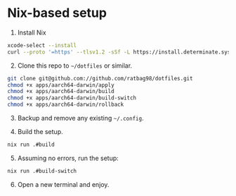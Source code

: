 # Nix-based setup

1. Install Nix

```bash
xcode-select --install
curl --proto '=https' --tlsv1.2 -sSf -L https://install.determinate.systems/nix | sh -s -- install
```

2. Clone this repo to `~/dotfiles` or similar.

```bash
git clone git@github.com://github.com/ratbag98/dotfiles.git
chmod +x apps/aarch64-darwin/apply
chmod +x apps/aarch64-darwin/build
chmod +x apps/aarch64-darwin/build-switch
chmod +x apps/aarch64-darwin/rollback
```

3. Backup and remove any existing `~/.config`.

4. Build the setup.

```bash
nix run .#build
```

5. Assuming no errors, run the setup:

```bash
nix run .#build-switch
```

6. Open a new terminal and enjoy.


